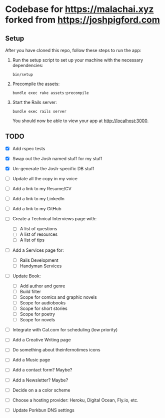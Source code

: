 # Codebase for https://malachai.xyz forked from https://joshpigford.com


## Setup

After you have cloned this repo, follow these steps to run the app:

1. Run the setup script to set up your machine with the necessary dependencies:

    ```
    bin/setup
    ```

2. Precompile the assets:

    ```
    bundle exec rake assets:precompile
    ```

3. Start the Rails server:

    ```
    bundle exec rails server
    ```

    You should now be able to view your app at <http://localhost:3000>.


## TODO

- [x] Add rspec tests
- [x] Swap out the Josh named stuff for my stuff
- [x] Un-generate the Josh-specific DB stuff
- [ ] Update all the copy in my voice
- [ ] Add a link to my Resume/CV
- [ ] Add a link to my LinkedIn
- [ ] Add a link to my GitHub
- [ ] Create a Technical Interviews page with:
  - [ ] A list of questions
  - [ ] A list of resources
  - [ ] A list of tips
- [ ] Add a Services page for:
  - [ ] Rails Development
  - [ ] Handyman Services
- [ ] Update Book:
  - [ ] Add author and genre
  - [ ] Build filter
  - [ ] Scope for comics and graphic novels
  - [ ] Scope for audiobooks
  - [ ] Scope for short stories
  - [ ] Scope for poetry
  - [ ] Scope for novels
- [ ] Integrate with Cal.com for scheduling (low priority)
- [ ] Add a Creative Writing page
- [ ] Do something about theinfernotimes icons
- [ ] Add a Music page
- [ ] Add a contact form? Maybe?
- [ ] Add a Newsletter? Maybe?
- [ ] Decide on a a color scheme
- [ ] Choose a hosting provider: Heroku, Digital Ocean, Fly.io, etc.
- [ ] Update Porkbun DNS settings

